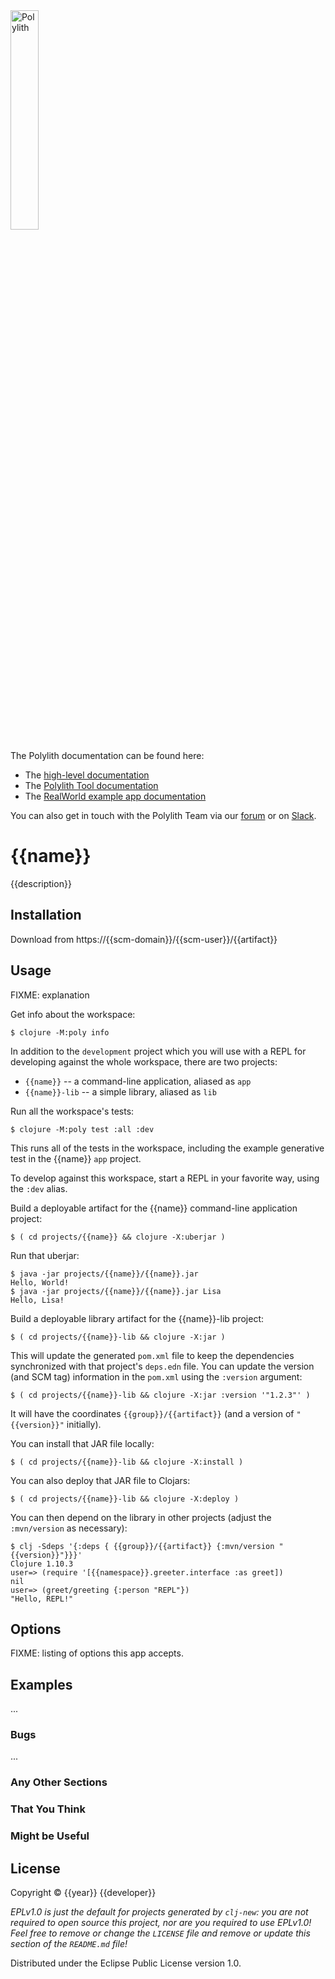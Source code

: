 <img src="https://github.com/polyfy/polylith/blob/master/images/logo.png" width="30%" alt="Polylith" id="logo">

The Polylith documentation can be found here:

- The [high-level documentation](https://polylith.gitbook.io/polylith)
- The [Polylith Tool documentation](https://github.com/polyfy/polylith)
- The [RealWorld example app documentation](https://github.com/furkan3ayraktar/clojure-polylith-realworld-example-app)

You can also get in touch with the Polylith Team via our [forum](https://polylith.freeflarum.com) or on [Slack](https://clojurians.slack.com/archives/C013B7MQHJQ).

# {{name}}

{{description}}

## Installation

Download from https://{{scm-domain}}/{{scm-user}}/{{artifact}}

## Usage

FIXME: explanation

Get info about the workspace:

    $ clojure -M:poly info

In addition to the `development` project which you will use with a REPL
for developing against the whole workspace, there are two projects:

* `{{name}}` -- a command-line application, aliased as `app`
* `{{name}}-lib` -- a simple library, aliased as `lib`

Run all the workspace's tests:

    $ clojure -M:poly test :all :dev

This runs all of the tests in the workspace, including the example
generative test in the {{name}} `app` project.

To develop against this workspace, start a REPL in your favorite way, using the `:dev` alias.

Build a deployable artifact for the {{name}} command-line application project:

    $ ( cd projects/{{name}} && clojure -X:uberjar )

Run that uberjar:

    $ java -jar projects/{{name}}/{{name}}.jar
    Hello, World!
    $ java -jar projects/{{name}}/{{name}}.jar Lisa
    Hello, Lisa!

Build a deployable library artifact for the {{name}}-lib project:

    $ ( cd projects/{{name}}-lib && clojure -X:jar )

This will update the generated `pom.xml` file to keep the dependencies synchronized with
that project's `deps.edn` file. You can update the version (and SCM tag) information in the `pom.xml` using the
`:version` argument:

    $ ( cd projects/{{name}}-lib && clojure -X:jar :version '"1.2.3"' )

It will have the coordinates `{{group}}/{{artifact}}` (and a version of `"{{version}}"` initially).

You can install that JAR file locally:

    $ ( cd projects/{{name}}-lib && clojure -X:install )

You can also deploy that JAR file to Clojars:

    $ ( cd projects/{{name}}-lib && clojure -X:deploy )

You can then depend on the library in other projects (adjust the `:mvn/version` as necessary):

    $ clj -Sdeps '{:deps { {{group}}/{{artifact}} {:mvn/version "{{version}}"}}}'
    Clojure 1.10.3
    user=> (require '[{{namespace}}.greeter.interface :as greet])
    nil
    user=> (greet/greeting {:person "REPL"})
    "Hello, REPL!"


## Options

FIXME: listing of options this app accepts.

## Examples

...

### Bugs

...

### Any Other Sections
### That You Think
### Might be Useful

## License

Copyright © {{year}} {{developer}}

_EPLv1.0 is just the default for projects generated by `clj-new`: you are not_
_required to open source this project, nor are you required to use EPLv1.0!_
_Feel free to remove or change the `LICENSE` file and remove or update this_
_section of the `README.md` file!_

Distributed under the Eclipse Public License version 1.0.
